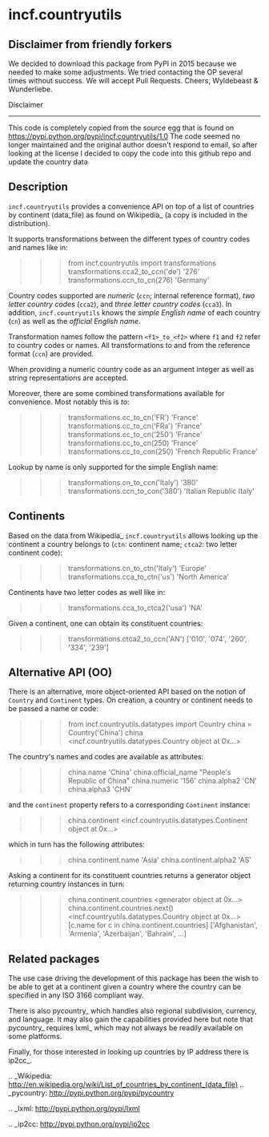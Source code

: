 incf.countryutils
===

Disclaimer from friendly forkers
---

We decided to download this package from PyPI in 2015 because we needed to make some adjustments. We tried contacting the OP several times without success. We will accept Pull Requests. Cheers, Wyldebeast & Wunderliebe.

Disclaimer

---
This code is completely copied from the source egg that is found on
https://pypi.python.org/pypi/incf.countryutils/1.0
The code seemed no longer maintained and the original author doesn't
respond to email, so after looking at the license I decided to copy
the code into this github repo and update the country data


Description
---

`incf.countryutils` provides a convenience API on top of
a list of countries by continent (data_file) as found on Wikipedia_
(a copy is included in the distribution).

It supports transformations between the different types of country
codes and names like in:

 >>> from incf.countryutils import transformations
 >>> transformations.cca2_to_ccn('de')
 '276'
 >>> transformations.ccn_to_cn(276)
 'Germany'

Country codes supported are *numeric* (`ccn`; internal reference format),
*two letter country codes* (`cca2`), and *three letter country codes* (`cca3`).
In addition, `incf.countryutils` knows the *simple English name* of each
country (`cn`) as well as the *official English name*. 

Transformation names follow the pattern `<f1>_to_<f2>` where `f1` and `f2`
refer to country codes or names. All transformations to and from the reference
format (`ccn`) are provided.

When providing a numeric country code as an argument integer as well as
string representations are accepted.

Moreover, there are some combined transformations available for convenience.
Most notably this is <any country code>_to_<simple or official name>:

 >>> transformations.cc_to_cn('FR')
 'France'
 >>> transformations.cc_to_cn('FRa')
 'France'
 >>> transformations.cc_to_cn('250')
 'France'
 >>> transformations.cc_to_cn(250)
 'France'
 >>> transformations.cc_to_con(250)
 'French Republic France'

Lookup by name is only supported for the simple English name:

 >>> transformations.cn_to_ccn('Italy')
 '380'
 >>> transformations.ccn_to_con('380')
 'Italian Republic Italy'


Continents
---

Based on the data from Wikipedia_ `incf.countryutils` allows looking 
up the continent a country belongs to (`ctn`: continent name; 
`ctca2`: two letter continent code):

 >>> transformations.cn_to_ctn('Italy')
 'Europe'
 >>> transformations.cca_to_ctn('us')
 'North America'

Continents have two letter codes as well like in:

 >>> transformations.cca_to_ctca2('usa')
 'NA'

Given a continent, one can obtain its constituent countries:

 >>> transformations.ctca2_to_ccn('AN')
 ['010', '074', '260', '334', '239']


Alternative API (OO)
---

There is an alternative, more object-oriented API based on the
notion of `Country` and `Continent` types. On creation, a country 
or continent needs to be passed a name or code:

 >>> from incf.countryutils.datatypes import Country
 >>> china = Country('China')
 >>> china
 <incf.countryutils.datatypes.Country object at 0x...>

The country's names and codes are available as attributes:

 >>> china.name
 'China'
 >>> china.official_name
 "People's Republic of China"
 >>> china.numeric
 '156'
 >>> china.alpha2
 'CN'
 >>> china.alpha3
 'CHN'

and the `continent` property refers to a corresponding `Continent` 
instance:

 >>> china.continent
 <incf.countryutils.datatypes.Continent object at 0x...>

which in turn has the following attributes:

 >>> china.continent.name
 'Asia'
 >>> china.continent.alpha2
 'AS'

Asking a continent for its constituent countries returns
a generator object returning country instances in turn:

 >>> china.continent.countries
 <generator object at 0x...>
 >>> china.continent.countries.next()
 <incf.countryutils.datatypes.Country object at 0x...>
 >>> [c.name for c in china.continent.countries]
 ['Afghanistan', 'Armenia', 'Azerbaijan', 'Bahrain', ...]



Related packages
---

The use case driving the development of this package has been the
wish to be able to get at a continent given a country where the 
country can be specified in any ISO 3166 compliant way. 

There is also pycountry_ which handles also regional subdivision,
currency, and language. It may also gain the capabilities provided
here but note that pycountry_ requires lxml_ which may not always
be readily available on some platforms. 

Finally, for those interested in looking up countries by IP address
there is ip2cc_. 



.. _Wikipedia: http://en.wikipedia.org/wiki/List_of_countries_by_continent_(data_file)
.. _pycountry: http://pypi.python.org/pypi/pycountry

.. _lxml: http://pypi.python.org/pypi/lxml

.. _ip2cc: http://pypi.python.org/pypi/ip2cc
